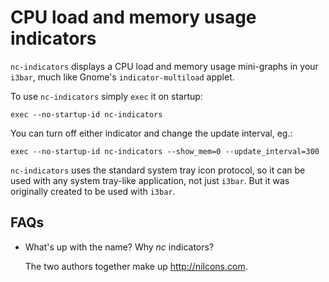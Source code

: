 CPU load and memory usage indicators
====================================

`nc-indicators` displays a CPU load and memory usage mini-graphs in
your `i3bar`, much like Gnome's `indicator-multiload` applet.

To use `nc-indicators` simply `exec` it on startup:

```
exec --no-startup-id nc-indicators
```

You can turn off either indicator and change the update interval, eg.:

```
exec --no-startup-id nc-indicators --show_mem=0 --update_interval=300
```

`nc-indicators` uses the standard system tray icon protocol, so it
can be used with any system tray-like application, not just
`i3bar`. But it was originally created to be used with `i3bar`.

## FAQs

* What's up with the name? Why _nc_ indicators?

  The two authors together make up http://nilcons.com.
